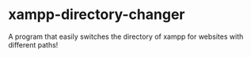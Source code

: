 # xampp-directory-changer
A program that easily switches the directory of xampp for websites with different paths!
